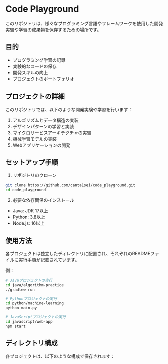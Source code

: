 # Code Playground

このリポジトリは、様々なプログラミング言語やフレームワークを使用した開発実験や学習の成果物を保存するための場所です。

## 目的

- プログラミング学習の記録
- 実験的なコードの保存
- 開発スキルの向上
- プロジェクトのポートフォリオ

## プロジェクトの詳細

このリポジトリでは、以下のような開発実験や学習を行います：

1. アルゴリズムとデータ構造の実装
2. デザインパターンの学習と実装
3. マイクロサービスアーキテクチャの実験
4. 機械学習モデルの実装
5. Webアプリケーションの開発

## セットアップ手順

1. リポジトリのクローン
```bash
git clone https://github.com/canta1sei/code_playground.git
cd code_playground
```

2. 必要な依存関係のインストール
- Java: JDK 17以上
- Python: 3.8以上
- Node.js: 16以上

## 使用方法

各プロジェクトは独立したディレクトリに配置され、それぞれのREADMEファイルに実行手順が記載されています。

例：
```bash
# Javaプロジェクトの実行
cd java/algorithm-practice
./gradlew run

# Pythonプロジェクトの実行
cd python/machine-learning
python main.py

# JavaScriptプロジェクトの実行
cd javascript/web-app
npm start
```

## ディレクトリ構成

各プロジェクトは、以下のような構成で保存されます：
